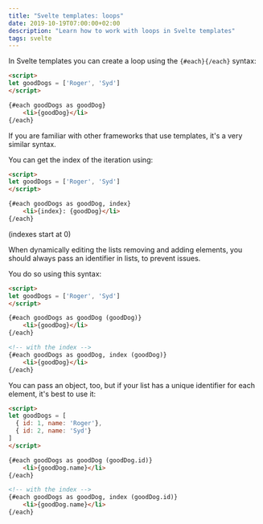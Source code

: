 ```yaml
---
title: "Svelte templates: loops"
date: 2019-10-19T07:00:00+02:00
description: "Learn how to work with loops in Svelte templates"
tags: svelte
---
```


In Svelte templates you can create a loop using the `{#each}{/each}` syntax:

```html
<script>
let goodDogs = ['Roger', 'Syd']
</script>

{#each goodDogs as goodDog}
	<li>{goodDog}</li>
{/each}
```

If you are familiar with other frameworks that use templates, it's a very similar syntax.

You can get the index of the iteration using:

```html
<script>
let goodDogs = ['Roger', 'Syd']
</script>

{#each goodDogs as goodDog, index}
	<li>{index}: {goodDog}</li>
{/each}
```

(indexes start at 0)

When dynamically editing the lists removing and adding elements, you should always pass an identifier in lists, to prevent issues.

You do so using this syntax:

```html
<script>
let goodDogs = ['Roger', 'Syd']
</script>

{#each goodDogs as goodDog (goodDog)}
	<li>{goodDog}</li>
{/each}

<!-- with the index -->
{#each goodDogs as goodDog, index (goodDog)}
	<li>{goodDog}</li>
{/each}
```

You can pass an object, too, but if your list has a unique identifier for each element, it's best to use it:

```html
<script>
let goodDogs = [
  { id: 1, name: 'Roger'},
  { id: 2, name: 'Syd'}
]
</script>

{#each goodDogs as goodDog (goodDog.id)}
	<li>{goodDog.name}</li>
{/each}

<!-- with the index -->
{#each goodDogs as goodDog, index (goodDog.id)}
	<li>{goodDog.name}</li>
{/each}
```
